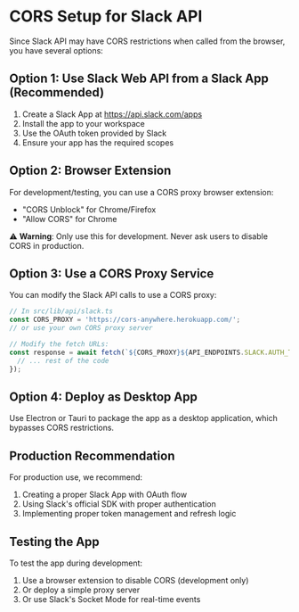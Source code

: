 # CORS Setup for Slack API

Since Slack API may have CORS restrictions when called from the browser, you have several options:

## Option 1: Use Slack Web API from a Slack App (Recommended)

1. Create a Slack App at https://api.slack.com/apps
2. Install the app to your workspace
3. Use the OAuth token provided by Slack
4. Ensure your app has the required scopes

## Option 2: Browser Extension

For development/testing, you can use a CORS proxy browser extension:
- "CORS Unblock" for Chrome/Firefox
- "Allow CORS" for Chrome

⚠️ **Warning**: Only use this for development. Never ask users to disable CORS in production.

## Option 3: Use a CORS Proxy Service

You can modify the Slack API calls to use a CORS proxy:

```javascript
// In src/lib/api/slack.ts
const CORS_PROXY = 'https://cors-anywhere.herokuapp.com/';
// or use your own CORS proxy server

// Modify the fetch URLs:
const response = await fetch(`${CORS_PROXY}${API_ENDPOINTS.SLACK.AUTH_TEST}`, {
  // ... rest of the code
});
```

## Option 4: Deploy as Desktop App

Use Electron or Tauri to package the app as a desktop application, which bypasses CORS restrictions.

## Production Recommendation

For production use, we recommend:
1. Creating a proper Slack App with OAuth flow
2. Using Slack's official SDK with proper authentication
3. Implementing proper token management and refresh logic

## Testing the App

To test the app during development:
1. Use a browser extension to disable CORS (development only)
2. Or deploy a simple proxy server
3. Or use Slack's Socket Mode for real-time events
